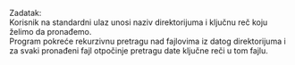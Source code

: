 Zadatak: <br>
Korisnik na standardni ulaz unosi naziv direktorijuma i ključnu reč koju želimo da pronađemo. <br>
Program pokreće rekurzivnu pretragu nad fajlovima iz datog direktorijuma i za svaki pronađeni fajl otpočinje pretragu date ključne reči u tom fajlu. <br>
